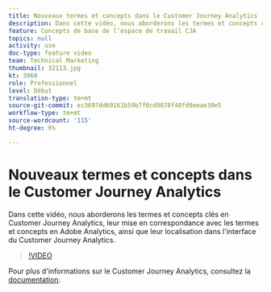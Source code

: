 ```yaml
---
title: Nouveaux termes et concepts dans le Customer Journey Analytics
description: Dans cette vidéo, nous aborderons les termes et concepts clés de l'Customer Journey Analytics d'Adobe, comment ils correspondent aux termes et concepts de Adobe Analytics, et où ils peuvent être vus dans l'interface de Customer Journey Analytics.
feature: Concepts de base de l’espace de travail CJA
topics: null
activity: use
doc-type: feature video
team: Technical Marketing
thumbnail: 32113.jpg
kt: 3960
role: Professionnel
level: Début
translation-type: tm+mt
source-git-commit: ec3697dd60161b59b7f0cd9878f40fd9eeae30e5
workflow-type: tm+mt
source-wordcount: '115'
ht-degree: 6%

---
```



# Nouveaux termes et concepts dans le Customer Journey Analytics

Dans cette vidéo, nous aborderons les termes et concepts clés en Customer Journey Analytics, leur mise en correspondance avec les termes et concepts en Adobe Analytics, ainsi que leur localisation dans l&#39;interface du Customer Journey Analytics.

>[!VIDEO](https://video.tv.adobe.com/v/32113/?quality=12)

Pour plus d&#39;informations sur le Customer Journey Analytics, consultez la [documentation](https://docs.adobe.com/content/help/fr-FR/analytics-platform/using/cja-landing.html).
